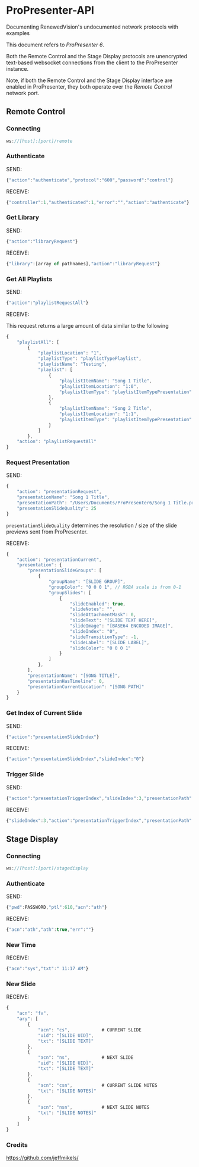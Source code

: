 # ProPresenter-API
Documenting RenewedVision's undocumented network protocols with examples

This document refers to *ProPresenter 6*.

Both the Remote Control and the Stage Display protocols are unencrypted text-based websocket connections from the client to the ProPresenter instance.

Note, if both the Remote Control and the Stage Display interface are enabled in ProPresenter, they both operate over the *Remote Control* network port.

## Remote Control


### Connecting

```javascript
ws://[host]:[port]/remote
```

### Authenticate

SEND:

```javascript
{"action":"authenticate","protocol":"600","password":"control"}
```
RECEIVE:

```javascript
{"controller":1,"authenticated":1,"error":"","action":"authenticate"}
```

### Get Library

SEND:

```javascript
{"action":"libraryRequest"}
```

RECEIVE:

```javascript
{"library":[array of pathnames],"action":"libraryRequest"}
```

### Get All Playlists

SEND:

```javascript
{"action":"playlistRequestAll"}
```

RECEIVE:

This request returns a large amount of data similar to the following

```javascript
{
    "playlistAll": [
        {
            "playlistLocation": "1",
            "playlistType": "playlistTypePlaylist",
            "playlistName": "Testing",
            "playlist": [
                {
                    "playlistItemName": "Song 1 Title",
                    "playlistItemLocation": "1:0",
                    "playlistItemType": "playlistItemTypePresentation"
                },
                {
                    "playlistItemName": "Song 2 Title",
                    "playlistItemLocation": "1:1",
                    "playlistItemType": "playlistItemTypePresentation"
                }
            ]
        },
    "action": "playlistRequestAll"
}
```

### Request Presentation

SEND:

```javascript
{
    "action": "presentationRequest",
    "presentationName": "Song 1 Title",
    "presentationPath": "/Users/Documents/ProPresenter6/Song 1 Title.pro6",
    "presentationSlideQuality": 25
}
```

`presentationSlideQuality` determines the resolution / size of the slide previews sent from ProPresenter.

RECEIVE:

```javascript
{
    "action": "presentationCurrent",
    "presentation": {
        "presentationSlideGroups": [
            {
                "groupName": "[SLIDE GROUP]",
                "groupColor": "0 0 0 1", // RGBA scale is from 0-1
                "groupSlides": [
                    {
                        "slideEnabled": true,
                        "slideNotes": "",
                        "slideAttachmentMask": 0,
                        "slideText": "[SLIDE TEXT HERE]",
                        "slideImage": "[BASE64 ENCODED IMAGE]",
                        "slideIndex": "0",
                        "slideTransitionType": -1,
                        "slideLabel": "[SLIDE LABEL]",
                        "slideColor": "0 0 0 1"
                    }
                ]
            },
        ],
        "presentationName": "[SONG TITLE]",
        "presentationHasTimeline": 0,
        "presentationCurrentLocation": "[SONG PATH]"
    }
}
```

### Get Index of Current Slide

SEND:

```javascript
{"action":"presentationSlideIndex"}
```
RECEIVE:

```javascript
{"action":"presentationSlideIndex","slideIndex":"0"}
```
### Trigger Slide

SEND:

```javascript
{"action":"presentationTriggerIndex","slideIndex":3,"presentationPath":"[SLIDE PATH]"}
```

RECEIVE:

```javascript
{"slideIndex":3,"action":"presentationTriggerIndex","presentationPath":"[SLIDE PATH]"}
```


## Stage Display

### Connecting

```javascript
ws://[host]:[port]/stagedisplay
```

### Authenticate

SEND:

```javascript
{"pwd":PASSWORD,"ptl":610,"acn":"ath"}
```

RECEIVE:

```javascript
{"acn":"ath","ath":true,"err":""}
```

### New Time

RECEIVE:

```javascript
{"acn":"sys","txt":" 11:17 AM"}
```

### New Slide

RECEIVE:

```javascript
{
	"acn": "fv",
	"ary": [
		{
			"acn": "cs",			# CURRENT SLIDE
			"uid": "[SLIDE UID]",
			"txt": "[SLIDE TEXT]"
		},
		{
			"acn": "ns",			# NEXT SLIDE
			"uid": "[SLIDE UID]",
			"txt": "[SLIDE TEXT]"
		},
		{
			"acn": "csn",			# CURRENT SLIDE NOTES
			"txt": "[SLIDE NOTES]"
		},
		{
			"acn": "nsn",			# NEXT SLIDE NOTES
			"txt": "[SLIDE NOTES]"
		}
	]
}
```

### Credits

https://github.com/jeffmikels/

